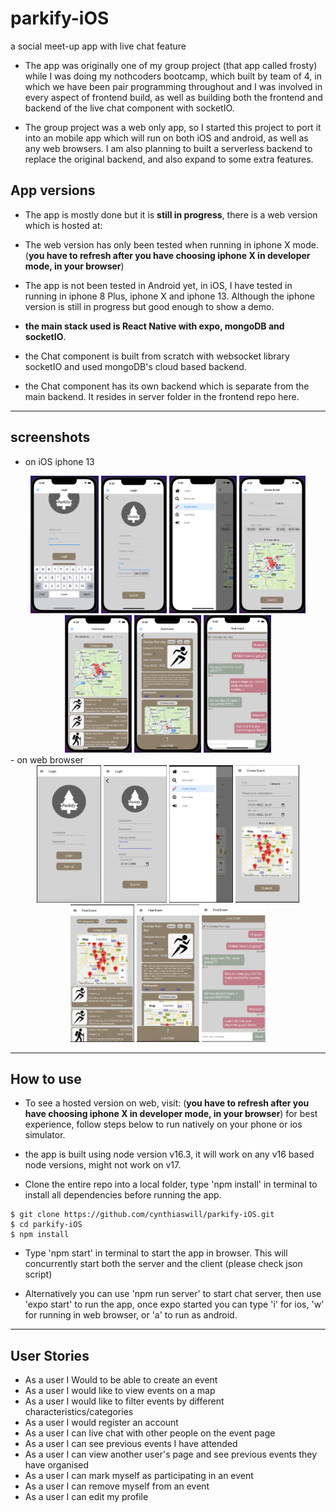 # parkify-iOS

a social meet-up app with live chat feature

- The app was originally one of my group project (that app called frosty) while I was doing my nothcoders bootcamp, which built by team of 4, in which we have been pair programming throughout and I was involved in every aspect of frontend build, as well as building both the frontend and backend of the live chat component with socketIO.

- The group project was a web only app, so I started this project to port it into an mobile app which will run on both iOS and android, as well as any web browsers. I am also planning to built a serverless backend to replace the original backend, and also expand to some extra features.

## App versions

- The app is mostly done but it is **still in progress**, there is a web version which is hosted at:

- The web version has only been tested when running in iphone X mode. (**you have to refresh after you have choosing iphone X in developer mode, in your browser**)

- The app is not been tested in Android yet, in iOS, I have tested in running in iphone 8 Plus, iphone X and iphone 13. Although the iphone version is still in progress but good enough to show a demo.

- **the main stack used is React Native with expo, mongoDB and socketIO**.

- the Chat component is built from scratch with websocket library socketIO and used mongoDB's cloud based backend.

- the Chat component has its own backend which is separate from the main backend. It resides in server folder in the frontend repo here.

---

## screenshots

- on iOS iphone 13
<div align="center">
  <img src="./screenshots/ios0.png" height="220" title="login web">
  <img src="./screenshots/ios2.png" height="220" title="signup web">
  <img src="./screenshots/ios3.png" height="220" title="signup web">
  <img src="./screenshots/ios4.png" height="220" title="signup web">
  <img src="./screenshots/ios5.png" height="220" title="signup web">
  <img src="./screenshots/ios6.png" height="220" title="signup web">
  <img src="./screenshots/ios7.png" height="220" title="signup web">
</div>
- on web browser
<div align="center">
  <img src="./screenshots/web1.png" height="220" title="login web">
  <img src="./screenshots/web2.png" height="220" title="signup web">
  <img src="./screenshots/web3.png" height="220" title="signup web">
  <img src="./screenshots/web4.png" height="220" title="signup web">
  <img src="./screenshots/web5.png" height="220" title="signup web">
  <img src="./screenshots/web6.png" height="220" title="signup web">
  <img src="./screenshots/web7.png" height="220" title="signup web">
</div>

---

## How to use

- To see a hosted version on web, visit: (**you have to refresh after you have choosing iphone X in developer mode, in your browser**)
  for best experience, follow steps below to run natively on your phone or ios simulator.

- the app is built using node version v16.3, it will work on any v16 based node versions, might not work on v17.

- Clone the entire repo into a local folder, type 'npm install' in terminal to install all dependencies before running the app.

```
$ git clone https://github.com/cynthiaswill/parkify-iOS.git
$ cd parkify-iOS
$ npm install
```

- Type 'npm start' in terminal to start the app in browser. This will concurrently start both the server and the client (please check json script)

- Alternatively you can use 'npm run server' to start chat server, then use 'expo start' to run the app, once expo started you can type 'i' for ios, 'w' for running in web browser, or 'a' to run as android.

---

## User Stories

- As a user I Would to be able to create an event
- As a user I would like to view events on a map
- As a user I would like to filter events by different characteristics/categories
- As a user I would register an account
- As a user I can live chat with other people on the event page
- As a user I can see previous events I have attended
- As a user I can view another user's page and see previous events they have organised
- As a user I can mark myself as participating in an event
- As a user I can remove myself from an event
- As a user I can edit my profile
